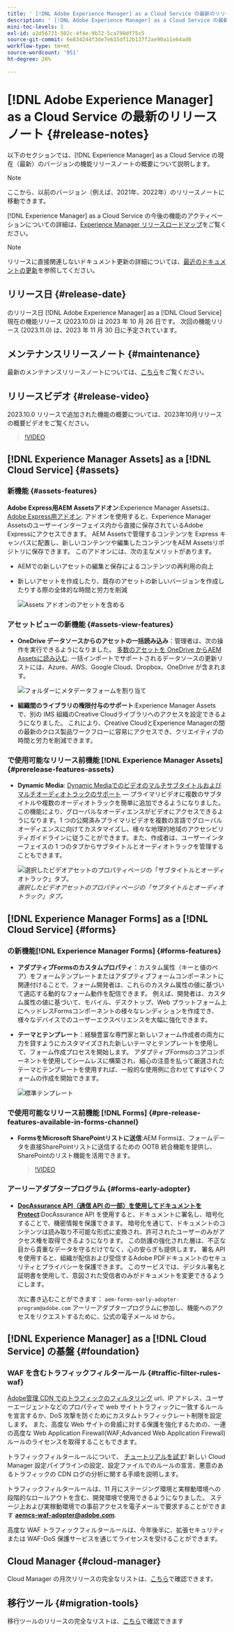 ```yaml
---
title: ' [!DNL Adobe Experience Manager] as a Cloud Service の最新のリリースノート'
description: ' [!DNL Adobe Experience Manager] as a Cloud Service の最新のリリースノート'
mini-toc-levels: 1
exl-id: a2d56721-502c-4f4e-9b72-5ca790df75c5
source-git-commit: 6e834244f3de7e615df12b137f2ae90a11e64ad0
workflow-type: tm+mt
source-wordcount: '951'
ht-degree: 26%

---
```


# [!DNL Adobe Experience Manager] as a Cloud Service の最新のリリースノート  {#release-notes}

以下のセクションでは、[!DNL Experience Manager] as a Cloud Service の現在（最新）のバージョンの機能リリースノートの概要について説明します。

>[!NOTE]
>
>ここから、以前のバージョン（例えば、2021年、2022年）のリリースノートに移動できます。
>
>[!DNL Experience Manager] as a Cloud Service の今後の機能のアクティベーションについての詳細は、[Experience Manager リリースロードマップ](https://experienceleague.adobe.com/docs/experience-manager-release-information/aem-release-updates/update-releases-roadmap.html?lang=ja)をご覧ください。

>[!NOTE]
>
>リリースに直接関連しないドキュメント更新の詳細については、[最近のドキュメントの更新](https://experienceleague.adobe.com/docs/experience-manager-release-information/aem-release-updates/doc-updates/documentation-updates.html?lang=ja)を参照してください。

## リリース日 {#release-date}

のリリース日 [!DNL Adobe Experience Manager] as a [!DNL Cloud Service] 現在の機能リリース (2023.10.0) は 2023 年 10 月 26 日です。 次回の機能リリース (2023.11.0) は、2023 年 11 月 30 日に予定されています。

## メンテナンスリリースノート {#maintenance}

最新のメンテナンスリリースノートについては、[こちら](/help/release-notes/maintenance/latest.md)をご覧ください。

## リリースビデオ {#release-video}

2023.10.0 リリースで追加された機能の概要については、2023年10月リリースの概要ビデオをご覧ください。

>[!VIDEO](https://video.tv.adobe.com/v/3425186/?quality=12)

## [!DNL Experience Manager Assets] as a [!DNL Cloud Service] {#assets}

### 新機能 {#assets-features}

**Adobe Express用AEM Assetsアドオン**:Experience Manager Assetsは、 [Adobe Express用アドオン](/help/assets/addon-adobe-express.md). アドオンを使用すると、Experience Manager Assetsのユーザーインターフェイス内から直接に保存されているAdobe Expressにアクセスできます。 AEM Assetsで管理するコンテンツを Express キャンバスに配置し、新しいコンテンツや編集したコンテンツをAEM Assetsリポジトリに保存できます。 このアドオンには、次の主なメリットがあります。

* AEMでの新しいアセットの編集と保存によるコンテンツの再利用の向上

* 新しいアセットを作成したり、既存のアセットの新しいバージョンを作成したりする際の全体的な時間と労力を削減

  ![Assets アドオンのアセットを含める](/help/assets/assets/aem-assets-add-on-include-assets.png)

### アセットビューの新機能 {#assets-view-features}

* **OneDrive データソースからのアセットの一括読み込み**：管理者は、次の操作を実行できるようになりました。 [多数のアセットを OneDrive からAEM Assetsに読み込む](/help/assets/bulk-import-assets-view.md#onedrive-developer-application). 一括インポートでサポートされるデータソースの更新リストには、Azure、AWS、Google Cloud、Dropbox、OneDrive が含まれます。

  ![フォルダーにメタデータフォームを割り当て](/help/assets/assets/bulk-import-source-details-onedrive.png)

* **組織間のライブラリの権限付与のサポート**:Experience Manager Assetsで、別の IMS 組織のCreative Cloudライブラリへのアクセスを設定できるようになりました。 これにより、Creative CloudとExperience Managerの間の最新のクロス製品ワークフローに容易にアクセスでき、クリエイティブの時間と労力を削減できます。

### で使用可能なリリース前機能 [!DNL Experience Manager Assets] {#prerelease-features-assets}

* **Dynamic Media**: [Dynamic Mediaでのビデオのマルチサブタイトルおよびマルチオーディオトラックのサポート](/help/assets/dynamic-media/video.md#about-msma) — プライマリビデオに複数のサブタイトルや複数のオーディオトラックを簡単に追加できるようになりました。 この機能により、グローバルなオーディエンスがビデオにアクセスできるようになります。1 つの公開済みプライマリビデオを複数の言語でグローバルオーディエンスに向けてカスタマイズし、様々な地理的地域のアクセシビリティガイドラインに従うことができます。また、作成者は、ユーザーインターフェイスの 1 つのタブからサブタイトルとオーディオトラックを管理することもできます。

  ![選択したビデオアセットのプロパティページの「サブタイトルとオーディオトラック」タブ。](/help/release-notes/assets/msma-aem-cs.png)*選択したビデオアセットのプロパティページの「サブタイトルとオーディオトラック」タブ。*

## [!DNL Experience Manager Forms] as a [!DNL Cloud Service] {#forms}

### の新機能[!DNL Experience Manager Forms] {#forms-features}

* **アダプティブFormsのカスタムプロパティ**：カスタム属性（キーと値のペア）をフォームテンプレートまたはアダプティブフォームコンポーネントに関連付けることで、フォーム開発者は、これらのカスタム属性の値に基づいて適応する動的なフォーム動作を配信できます。 例えば、開発者は、カスタム属性の値に基づいて、モバイル、デスクトップ、Web プラットフォーム上にヘッドレスFormsコンポーネントの様々なレンディションを作成でき、様々なデバイスでのユーザーエクスペリエンスを大幅に強化できます。

* **テーマとテンプレート**：経験豊富な専門家と新しいフォーム作成者の両方に力を貸すようにカスタマイズされた新しいテーマとテンプレートを使用して、フォーム作成プロセスを開始します。 アダプティブFormsのコアコンポーネントを使用してシームレスに構築され、細心の注意を払って厳選されたテーマとテンプレートを使用すれば、一般的な使用例に合わせてすばやくフォームの作成を開始できます。

  ![標準テンプレート](/help/forms/assets/form-templates-ootb.png)

### で使用可能なリリース前機能 [!DNL Forms] {#pre-release-features-available-in-forms-channel}

* **FormsをMicrosoft SharePointリストに送信**:AEM Formsは、フォームデータを直接SharePointリストに送信するための OOTB 統合機能を提供し、SharePointのリスト機能を活用できます。

  >[!VIDEO](https://video.tv.adobe.com/v/3424820/connect-aem-adaptive-form-to-sharepointlist/?quality=12&learn=on)

### アーリーアダプタープログラム {#forms-early-adopter}

* **[DocAssurance API（通信 API の一部）を使用してドキュメントをProtect](/help/forms/aem-forms-cloud-service-communications-introduction.md#document-assurance-doc-assurance)**:DocAssurance API を使用すると、ドキュメントに署名し、暗号化することで、機密情報を保護できます。 暗号化を通じて、ドキュメントのコンテンツは読み取り不可能な形式に変換され、許可されたユーザーのみがアクセス権を取得できるようになります。 この防護の強化された層は、不正な目から貴重なデータを守るだけでなく、心の安らぎも提供します。 署名 API を使用すると、組織が配信および受信するAdobe PDFドキュメントのセキュリティとプライバシーを保護できます。 このサービスでは、デジタル署名と証明書を使用して、意図された受信者のみがドキュメントを変更できるようにします。

  次に書き込むことができます： `aem-forms-early-adopter-program@adobe.com` アーリーアダプタープログラムに参加し、機能へのアクセスをリクエストするために、公式の電子メール id から。

## [!DNL Experience Manager] as a [!DNL Cloud Service] の基盤 {#foundation}

### WAF を含むトラフィックフィルタールール {#traffic-filter-rules-waf}

[Adobe管理 CDN でのトラフィックのフィルタリング](/help/security/traffic-filter-rules-including-waf.md) url、IP アドレス、ユーザーエージェントなどのプロパティで web サイトトラフィックに一致するルールを宣言するか、DoS 攻撃を防ぐためにカスタムトラフィックレート制限を設定します。 また、高度な Web サイトの脅威に対する保護を強化するための、一連の高度な Web Application Firewall(WAF;Advanced Web Application Firewall) ルールのライセンスを取得することもできます。

トラフィックフィルタールールについて、 [チュートリアルを試す](https://experienceleague.adobe.com/docs/experience-manager-learn/cloud-service/security/traffic-filter-and-waf-rules/overview.html)! 新しい Cloud Manager 設定パイプラインの設定、設定ファイルでのルールの宣言、悪意のあるトラフィックの CDN ログの分析に関する手順を説明します。

トラフィックフィルタールールは、11 月にステージング環境と実稼動環境への段階的なロールアウトを含む、開発環境で使用できるようになりました。 ステージ上および実稼動環境での事前アクセスを電子メールで要求することができます **aemcs-waf-adopter@adobe.com**.

高度な WAF トラフィックフィルタールールは、今年後半に、拡張セキュリティまたは WAF-DoS 保護サービスを通じてライセンスを受けることができます。

## Cloud Manager {#cloud-manager}

Cloud Manager の月次リリースの完全なリストは、[こちら](/help/implementing/cloud-manager/release-notes/current.md)で確認できます。

## 移行ツール {#migration-tools}

移行ツールのリリースの完全なリストは、[こちら](/help/journey-migration/release-notes/release-notes-migration-tools-current.md)で確認できます
